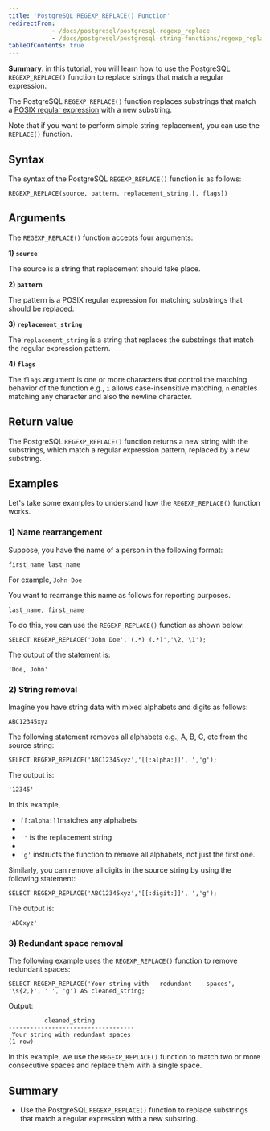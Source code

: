 ```yaml
---
title: 'PostgreSQL REGEXP_REPLACE() Function'
redirectFrom:
            - /docs/postgresql/postgresql-regexp_replace 
            - /docs/postgresql/postgresql-string-functions/regexp_replace
tableOfContents: true
---
```



**Summary**: in this tutorial, you will learn how to use the PostgreSQL `REGEXP_REPLACE()` function to replace strings that match a regular expression.

The PostgreSQL `REGEXP_REPLACE()` function replaces substrings that match a [POSIX regular expression](https://en.wikibooks.org/wiki/Regular_Expressions/POSIX-Extended_Regular_Expressions) with a new substring.

Note that if you want to perform simple string replacement, you can use the `REPLACE()` function.

## Syntax

The syntax of the PostgreSQL `REGEXP_REPLACE()` function is as follows:

```
REGEXP_REPLACE(source, pattern, replacement_string,[, flags])
```

## Arguments

The `REGEXP_REPLACE()` function accepts four arguments:

**1) `source`**

The source is a string that replacement should take place.

**2) `pattern`**

The pattern is a POSIX regular expression for matching substrings that should be replaced.

**3) `replacement_string`**

The `replacement_string` is a string that replaces the substrings that match the regular expression pattern.

**4) `flags`**

The `flags` argument is one or more characters that control the matching behavior of the function e.g., `i` allows case-insensitive matching, `n` enables matching any character and also the newline character.

## Return value

The PostgreSQL `REGEXP_REPLACE()` function returns a new string with the substrings, which match a regular expression pattern, replaced by a new substring.

## Examples

Let's take some examples to understand how the `REGEXP_REPLACE()` function works.

### 1) Name rearrangement

Suppose, you have the name of a person in the following format:

```
first_name last_name
```

For example, `John Doe`

You want to rearrange this name as follows for reporting purposes.

```
last_name, first_name
```

To do this, you can use the `REGEXP_REPLACE()` function as shown below:

```
SELECT REGEXP_REPLACE('John Doe','(.*) (.*)','\2, \1');
```

The output of the statement is:

```
'Doe, John'
```

### 2) String removal

Imagine you have string data with mixed alphabets and digits as follows:

```
ABC12345xyz
```

The following statement removes all alphabets e.g., A, B, C, etc from the source string:

```
SELECT REGEXP_REPLACE('ABC12345xyz','[[:alpha:]]','','g');
```

The output is:

```
'12345'
```

In this example,

- `[[:alpha:]]`matches any alphabets
-
- `''` is the replacement string
-
- `'g'` instructs the function to remove all alphabets, not just the first one.

Similarly, you can remove all digits in the source string by using the following statement:

```
SELECT REGEXP_REPLACE('ABC12345xyz','[[:digit:]]','','g');
```

The output is:

```
'ABCxyz'
```

### 3) Redundant space removal

The following example uses the `REGEXP_REPLACE()` function to remove redundant spaces:

```
SELECT REGEXP_REPLACE('Your string with   redundant    spaces', '\s{2,}', ' ', 'g') AS cleaned_string;
```

Output:

```
          cleaned_string
-----------------------------------
 Your string with redundant spaces
(1 row)
```

In this example, we use the `REGEXP_REPLACE()` function to match two or more consecutive spaces and replace them with a single space.

## Summary

- Use the PostgreSQL `REGEXP_REPLACE()` function to replace substrings that match a regular expression with a new substring.
